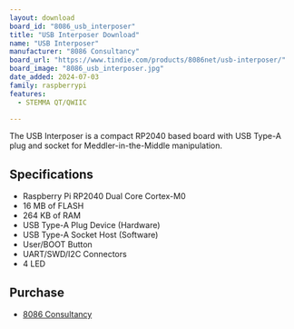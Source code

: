 ```yaml
---
layout: download
board_id: "8086_usb_interposer"
title: "USB Interposer Download"
name: "USB Interposer"
manufacturer: "8086 Consultancy"
board_url: "https://www.tindie.com/products/8086net/usb-interposer/"
board_image: "8086_usb_interposer.jpg"
date_added: 2024-07-03
family: raspberrypi
features:
  - STEMMA QT/QWIIC

---
```


The USB Interposer is a compact RP2040 based board with USB Type-A plug and socket for Meddler-in-the-Middle manipulation.

## Specifications

  - Raspberry Pi RP2040 Dual Core Cortex-M0
  - 16 MB of FLASH
  - 264 KB of RAM
  - USB Type-A Plug Device (Hardware)
  - USB Type-A Socket Host (Software)
  - User/BOOT Button
  - UART/SWD/I2C Connectors
  - 4 LED

## Purchase
* [8086 Consultancy](https://www.tindie.com/products/8086net/usb-interposer/)

